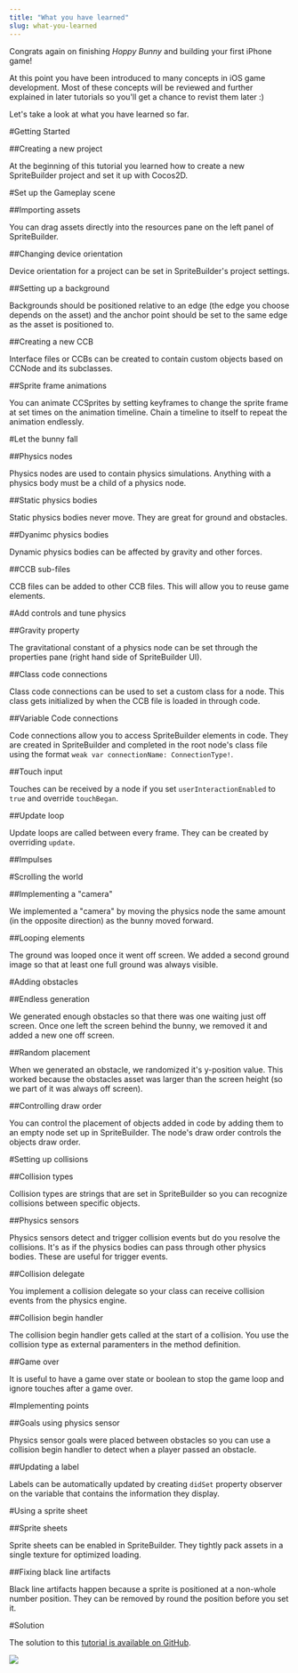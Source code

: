 ```yaml
---
title: "What you have learned"
slug: what-you-learned
---
```


Congrats again on finishing *Hoppy Bunny* and building your first iPhone game!

At this point you have been introduced to many concepts in iOS game development. Most of these concepts will be reviewed and further explained in later tutorials so you'll get a chance to revist them later :)

Let's take a look at what you have learned so far.

#Getting Started

##Creating a new project

At the beginning of this tutorial you learned how to create a new SpriteBuilder project and set it up with Cocos2D.

#Set up the Gameplay scene

##Importing assets

You can drag assets directly into the resources pane on the left panel of SpriteBuilder.

##Changing device orientation

Device orientation for a project can be set in SpriteBuilder's project settings.

##Setting up a background

Backgrounds should be positioned relative to an edge (the edge you choose depends on the asset) and the anchor point should be set to the same edge as the asset is positioned to.

##Creating a new CCB

Interface files or CCBs can be created to contain custom objects based on CCNode and its subclasses.

##Sprite frame animations

You can animate CCSprites by setting keyframes to change the sprite frame at set times on the animation timeline. Chain a timeline to itself to repeat the animation endlessly.

#Let the bunny fall

##Physics nodes

Physics nodes are used to contain physics simulations. Anything with a physics body must be a child of a physics node.

##Static physics bodies

Static physics bodies never move. They are great for ground and obstacles.

##Dyanimc physics bodies

Dynamic physics bodies can be affected by gravity and other forces.

##CCB sub-files

CCB files can be added to other CCB files. This will allow you to reuse game elements.

#Add controls and tune physics

##Gravity property

The gravitational constant of a physics node can be set through the properties pane (right hand side of SpriteBuilder UI).

##Class code connections

Class code connections can be used to set a custom class for a node. This class gets initialized by when the CCB file is loaded in through code.

##Variable Code connections

Code connections allow you to access SpriteBuilder elements in code. They are created in SpriteBuilder and completed in the root node's class file using the format `weak var connectionName: ConnectionType!`.

##Touch input

Touches can be received by a node if you set `userInteractionEnabled` to `true` and override `touchBegan`.

##Update loop

Update loops are called between every frame. They can be created by overriding `update`.

##Impulses

#Scrolling the world

##Implementing a "camera"

We implemented a "camera" by moving the physics node the same amount (in the opposite direction) as the bunny moved forward.

##Looping elements

The ground was looped once it went off screen. We added a second ground image so that at least one full ground was always visible.

#Adding obstacles

##Endless generation

We generated enough obstacles so that there was one waiting just off screen. Once one left the screen behind the bunny, we removed it and added a new one off screen.

##Random placement

When we generated an obstacle, we randomized it's y-position value. This worked because the obstacles asset was larger than the screen height (so we part of it was always off screen).

##Controlling draw order

You can control the placement of objects added in code by adding them to an empty node set up in SpriteBuilder. The node's draw order controls the objects draw order.

#Setting up collisions

##Collision types

Collision types are strings that are set in SpriteBuilder so you can recognize collisions between specific objects.

##Physics sensors

Physics sensors detect and trigger collision events but do you resolve the collisions. It's as if the physics bodies can pass through other physics bodies. These are useful for trigger events.

##Collision delegate

You implement a collision delegate so your class can receive collision events from the physics engine.

##Collision begin handler

The collision begin handler gets called at the start of a collision. You use the collision type as external paramenters in the method definition.

##Game over

It is useful to have a game over state or boolean to stop the game loop and ignore touches after a game over.

#Implementing points

##Goals using physics sensor

Physics sensor goals were placed between obstacles so you can use a collision begin handler to detect when a player passed an obstacle.

##Updating a label

Labels can be automatically updated by creating `didSet` property observer on the variable that contains the information they display.

#Using a sprite sheet

##Sprite sheets

Sprite sheets can be enabled in SpriteBuilder. They tightly pack assets in a single texture for optimized loading.

##Fixing black line artifacts

Black line artifacts happen because a sprite is positioned at a non-whole number position. They can be removed by round the position before you set it.

#Solution

The solution to this [tutorial is available on GitHub](https://github.com/MakeSchool/HoppyBunny-SpriteBuilder-Swift).

![](https://static.makegameswith.us/gamernews_images/TVZ2mTmQpl/labtocat.png)